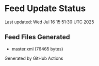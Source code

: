# Feed Update Status
Last updated: Wed Jul 16 15:51:30 UTC 2025

## Feed Files Generated
- master.xml (76465 bytes)

Generated by GitHub Actions
